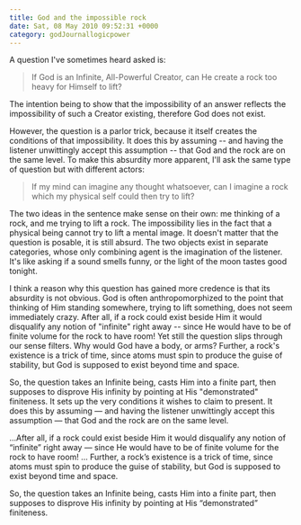 ```yaml
---
title: God and the impossible rock
date: Sat, 08 May 2010 09:52:31 +0000
category: godJournallogicpower
---
```


A question I've sometimes heard asked is:

> If God is an Infinite, All-Powerful Creator, can He create a rock too heavy for Himself to lift?

The intention being to show that the impossibility of an answer reflects the impossibility of such a Creator existing, therefore God does not exist.

However, the question is a parlor trick, because it itself creates the conditions of that impossibility.  It does this by assuming -- and having the listener unwittingly accept this assumption -- that God and the rock are on the same level.  To make this absurdity more apparent, I'll ask the same type of question but with different actors:

> If my mind can imagine any thought whatsoever, can I imagine a rock which my physical self could then try to lift?

The two ideas in the sentence make sense on their own: me thinking of a rock, and me trying to lift a rock.  The impossibility lies in the fact that a physical being cannot try to lift a mental image.  It doesn't matter that the question is posable, it is still absurd.  The two objects exist in separate categories, whose only combining agent is the imagination of the listener.  It's like asking if a sound smells funny, or the light of the moon tastes good tonight.

I think a reason why this question has gained more credence is that its absurdity is not obvious.  God is often anthropomorphized to the point that thinking of Him standing somewhere, trying to lift something, does not seem immediately crazy.  After all, if a rock could exist beside Him it would disqualify any notion of "infinite" right away -- since He would have to be of finite volume for the rock to have room!  Yet still the question slips through our sense filters.  Why would God have a body, or arms?  Further, a rock's existence is a trick of time, since atoms must spin to produce the guise of stability, but God is supposed to exist beyond time and space.

So, the question takes an Infinite being, casts Him into a finite part, then supposes to disprove His infinity by pointing at His "demonstrated" finiteness.  It sets up the very conditions it wishes to claim to present.
It does this by assuming &#8212; and having the listener unwittingly accept this assumption &#8212; that God and the rock are on the same level.  

...After all, if a rock could exist beside Him it would disqualify any notion of &#8220;infinite&#8221; right away &#8212; since He would have to be of finite volume for the rock to have room!  ...  Further, a rock&#8217;s existence is a trick of time, since atoms must spin to produce the guise of stability, but God is supposed to exist beyond time and space. 


 So, the question takes an Infinite being, casts Him into a finite part, then supposes to disprove His infinity by pointing at His &#8220;demonstrated&#8221; finiteness.  

